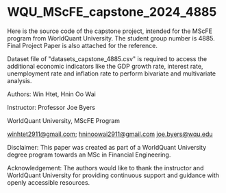 # WQU_MScFE_capstone_2024_4885
Here is the source code of the capstone project, intended for the MScFE program from WorldQuant University. The student group number is 4885.
Final Project Paper is also attached for the reference.

Dataset file of "datasets_capstone_4885.csv" is required to access the additional economic indicators like the GDP growth rate, interest rate, unemployment rate and inflation rate to perform bivariate and multivariate analysis.

Authors: Win Htet, Hnin Oo Wai

Instructor: Professor Joe Byers

WorldQuant University, MScFE Program

winhtet2911@gmail.com; hninoowai2911@gmail.com joe.byers@wqu.edu

Disclaimer: This paper was created as part of a WorldQuant University degree program towards an MSc in Financial Engineering.

Acknowledgement: The authors would like to thank the instructor and WorldQuant University for providing continuous support and guidance with openly accessible resources.
